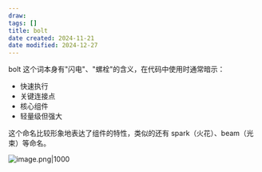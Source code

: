 ```yaml
---
draw:
tags: []
title: bolt
date created: 2024-11-21
date modified: 2024-12-27
---
```


bolt 这个词本身有"闪电"、"螺栓"的含义，在代码中使用时通常暗示：

- 快速执行
- 关键连接点
- 核心组件
- 轻量级但强大

这个命名比较形象地表达了组件的特性，类似的还有 spark（火花）、beam（光束）等命名。

![image.png|1000](https://imagehosting4picgo.oss-cn-beijing.aliyuncs.com/imagehosting/fix-dir%2Fpicgo%2Fpicgo-clipboard-images%2F2024%2F11%2F21%2F17-19-14-fbc6ac354befb3bcccb081120c7804eb-202411211719725-f8e78b.png)
